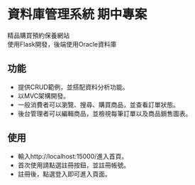 # 資料庫管理系統 期中專案
精品購買預約保養網站
<br>
使用Flask開發，後端使用Oracle資料庫
<br>

## 功能
- 提供CRUD範例，並搭配資料分析功能。
- 以MVC架構開發。
- 一般消費者可以瀏覽、搜尋、購買商品，並查看訂單狀態。
- 後台管理者可以編輯商品，並檢視每筆訂單以及商品銷售圖表。

## 使用
- 輸入http://localhost:15000/進入首頁。
- 首次使用請點選註冊按鈕，並註冊帳號。
- 註冊後，點選登入即可進入頁面。
